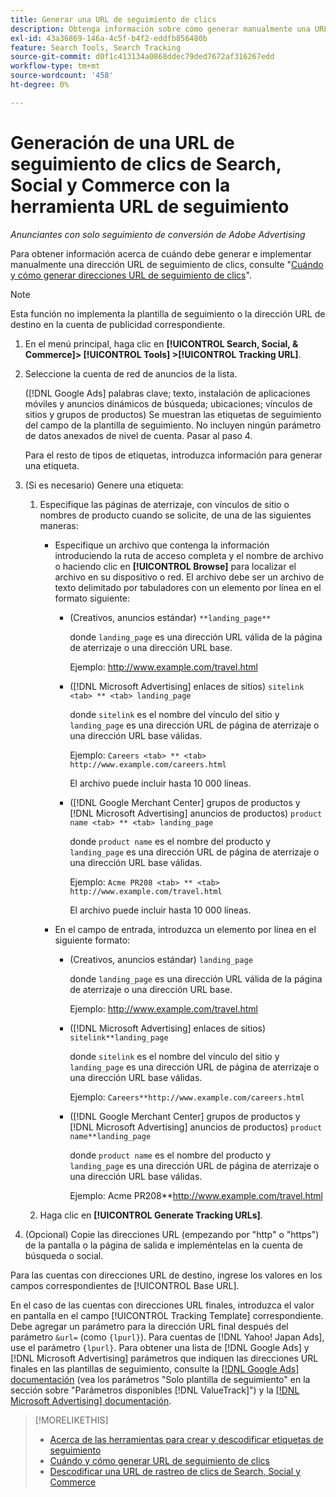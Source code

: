 ```yaml
---
title: Generar una URL de seguimiento de clics
description: Obtenga información sobre cómo generar manualmente una URL de seguimiento de clics de Search, Social y Commerce.
exl-id: 43a36869-146a-4c5f-b4f2-eddfb856480b
feature: Search Tools, Search Tracking
source-git-commit: d0f1c413134a0868ddec79ded7672af316267edd
workflow-type: tm+mt
source-wordcount: '458'
ht-degree: 0%

---
```


# Generación de una URL de seguimiento de clics de Search, Social y Commerce con la herramienta URL de seguimiento

*Anunciantes con solo seguimiento de conversión de Adobe Advertising*

Para obtener información acerca de cuándo debe generar e implementar manualmente una dirección URL de seguimiento de clics, consulte &quot;[Cuándo y cómo generar direcciones URL de seguimiento de clics](/help/search-social-commerce/tracking/click-tracking-ways-to-generate.md)&quot;.

>[!NOTE]
>
>Esta función no implementa la plantilla de seguimiento o la dirección URL de destino en la cuenta de publicidad correspondiente.

1. En el menú principal, haga clic en **[!UICONTROL Search, Social, & Commerce]> [!UICONTROL Tools] >[!UICONTROL Tracking URL]**.

1. Seleccione la cuenta de red de anuncios de la lista.

   ([!DNL Google Ads] palabras clave; texto, instalación de aplicaciones móviles y anuncios dinámicos de búsqueda; ubicaciones; vínculos de sitios y grupos de productos) Se muestran las etiquetas de seguimiento del campo de la plantilla de seguimiento. No incluyen ningún parámetro de datos anexados de nivel de cuenta. Pasar al paso 4.

   Para el resto de tipos de etiquetas, introduzca información para generar una etiqueta.

1. (Si es necesario) Genere una etiqueta:

   1. Especifique las páginas de aterrizaje, con vínculos de sitio o nombres de producto cuando se solicite, de una de las siguientes maneras:

      * Especifique un archivo que contenga la información introduciendo la ruta de acceso completa y el nombre de archivo o haciendo clic en **[!UICONTROL Browse]** para localizar el archivo en su dispositivo o red. El archivo debe ser un archivo de texto delimitado por tabuladores con un elemento por línea en el formato siguiente:

         * (Creativos, anuncios estándar) `**landing_page**`

           donde `landing_page` es una dirección URL válida de la página de aterrizaje o una dirección URL base.

           Ejemplo: http://www.example.com/travel.html

         * ([!DNL Microsoft Advertising] enlaces de sitios) `sitelink <tab> ** <tab> landing_page`

           donde `sitelink` es el nombre del vínculo del sitio y `landing_page` es una dirección URL de página de aterrizaje o una dirección URL base válidas.

           Ejemplo: `Careers <tab> ** <tab> http://www.example.com/careers.html`

           El archivo puede incluir hasta 10 000 líneas.

         * ([!DNL Google Merchant Center] grupos de productos y [!DNL Microsoft Advertising] anuncios de productos) `product name <tab> ** <tab> landing_page`

           donde `product name` es el nombre del producto y `landing_page` es una dirección URL de página de aterrizaje o una dirección URL base válidas.

           Ejemplo: `Acme PR208 <tab> ** <tab> http://www.example.com/travel.html`

           El archivo puede incluir hasta 10 000 líneas.

      * En el campo de entrada, introduzca un elemento por línea en el siguiente formato:

         * (Creativos, anuncios estándar) `landing_page`

           donde `landing_page` es una dirección URL válida de la página de aterrizaje o una dirección URL base.

           Ejemplo: http://www.example.com/travel.html

         * ([!DNL Microsoft Advertising] enlaces de sitios) `sitelink**landing_page`

           donde `sitelink` es el nombre del vínculo del sitio y `landing_page` es una dirección URL de página de aterrizaje o una dirección URL base válidas.

           Ejemplo: `Careers**http://www.example.com/careers.html`

         * ([!DNL Google Merchant Center] grupos de productos y [!DNL Microsoft Advertising] anuncios de productos) `product name**landing_page`

           donde `product name` es el nombre del producto y `landing_page` es una dirección URL de página de aterrizaje o una dirección URL base válidas.

           Ejemplo: Acme PR208**http://www.example.com/travel.html

   1. Haga clic en **[!UICONTROL Generate Tracking URLs]**.

1. (Opcional) Copie las direcciones URL (empezando por &quot;http&quot; o &quot;https&quot;) de la pantalla o la página de salida e impleméntelas en la cuenta de búsqueda o social.

Para las cuentas con direcciones URL de destino, ingrese los valores en los campos correspondientes de [!UICONTROL Base URL].

En el caso de las cuentas con direcciones URL finales, introduzca el valor en pantalla en el campo [!UICONTROL Tracking Template] correspondiente. Debe agregar un parámetro para la dirección URL final después del parámetro `&url=` (como `{lpurl}`). Para cuentas de [!DNL Yahoo! Japan Ads], use el parámetro `{lpurl}`. Para obtener una lista de [!DNL Google Ads] y [!DNL Microsoft Advertising] parámetros que indiquen las direcciones URL finales en las plantillas de seguimiento, consulte la [[!DNL Google Ads] documentación](https://support.google.com/google-ads/answer/6305348) (vea los parámetros &quot;Solo plantilla de seguimiento&quot; en la sección sobre &quot;Parámetros disponibles [!DNL ValueTrack]&quot;) y la [[!DNL Microsoft Advertising] documentación](https://help.ads.microsoft.com/#apex/3/en/56799/2).

>[!MORELIKETHIS]
>
>* [Acerca de las herramientas para crear y descodificar etiquetas de seguimiento](tracking-tools-about.md)
>* [Cuándo y cómo generar URL de seguimiento de clics](/help/search-social-commerce/tracking/click-tracking-ways-to-generate.md)
>* [Descodificar una URL de rastreo de clics de Search, Social y Commerce](click-tracking-url-decode.md)
